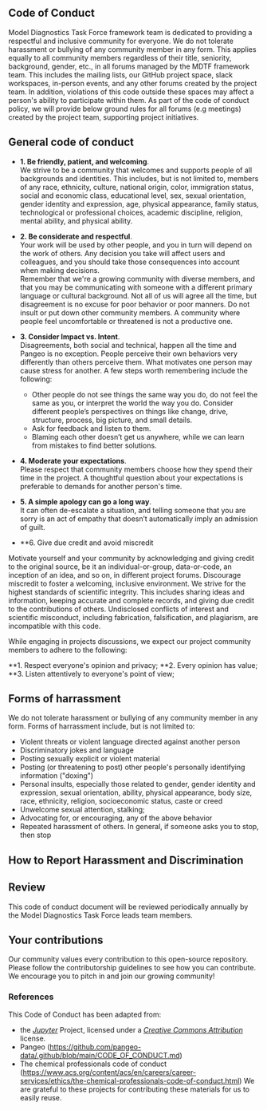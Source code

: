 ## Code of Conduct

Model Diagnostics Task Force framework team is dedicated to providing a respectful and inclusive community for everyone. We do not tolerate harassment or bullying of any community member in any form. This applies equally to all community members regardless of their title, seniority, background, gender, etc., in all forums managed by the MDTF framework team. This includes the mailing lists, our GitHub project space, slack workspaces, in-person events, and any other forums created by the project team. In addition, violations of this code outside these spaces may affect a person's ability to participate within them. As part of the code of conduct policy, we will provide below ground rules for all forums (e.g meetings) created by the project team, supporting project initiatives. 

## General code of conduct 

* **1. Be friendly, patient, and welcoming**.    
   We strive to be a community that welcomes and supports
   people of all backgrounds and identities. This includes, but is not limited
   to, members of any race, ethnicity, culture, national origin, color,
   immigration status, social and economic class, educational level, sex, sexual
   orientation, gender identity and expression, age, physical appearance, family
   status, technological or professional choices, academic
   discipline, religion, mental ability, and physical ability.

* **2. Be considerate and respectful**.    
   Your work will be used by other people, and you in turn
   will depend on the work of others. Any decision you take will affect users
   and colleagues, and you should take those consequences into account when
   making decisions.    
   Remember that we're a growing community with diverse members, and that you may be
   communicating with someone with a different primary language or cultural
   background. Not all of us will agree all the time, but disagreement is
   no excuse for poor behavior or poor manners.
   Do not insult or put down other community members. A community where people
   feel uncomfortable or threatened is not a productive one.    
   
   
* **3. Consider Impact vs. Intent**.    
   Disagreements, both social and
   technical, happen all the time and Pangeo is no exception. 
   People perceive their own behaviors very differently than others perceive them. 
   What motivates one person may cause stress for another. 
   A few steps worth remembering include the following:

   * Other people do not see things the same way you do, 
   do not feel the same as you, or interpret the world the way you do. 
   Consider different people’s perspectives on things like change, 
   drive, structure, process, big picture, and small details.
   * Ask for feedback and listen to them. 
   * Blaming each other doesn’t get us anywhere, while we can learn from mistakes to find better solutions. 

* **4. Moderate your expectations**.    
   Please respect that community members choose
   how they spend their time in the project. A thoughtful question about your
   expectations is preferable to demands for another person's time.

* **5. A simple apology can go a long way**.    
   It can often de-escalate a situation,
   and telling someone that you are sorry is an act of empathy that doesn’t
   automatically imply an admission of guilt.

* **6. Give due credit and avoid miscredit   

Motivate yourself and your community by acknowledging and giving credit to the original source, be it an individual-or-group, data-or-code, an inception of an idea, and so on, in different project forums. Discourage miscredit to foster a welcoming, inclusive environment.
We strive for the highest standards of scientific integrity. This includes sharing ideas and information, keeping accurate and complete records, and giving due credit to the contributions of others. Undisclosed conflicts of interest and scientific misconduct, including fabrication, falsification, and plagiarism, are incompatible with this code.

While engaging in projects discussions, we expect our project community members to adhere to the following:

**1.  Respect everyone's opinion and privacy;
**2.  Every opinion has value;
**3.  Listen attentively to everyone's point of view;

## Forms of harrassment

We do not tolerate harassment or bullying of any community member in any form. 
Forms of harrassment include, but is not limited to:

   * Violent threats or violent language directed against another person
   * Discriminatory jokes and language
   * Posting sexually explicit or violent material
   * Posting (or threatening to post) other people's personally identifying
     information ("doxing")
   * Personal insults, especially those related to gender, 
   gender identity and expression, sexual orientation, ability, 
   physical appearance, body size, race, ethnicity, 
   religion, socioeconomic status, caste or creed
   * Unwelcome sexual attention, stalking;
   * Advocating for, or encouraging, any of the above behavior
   * Repeated harassment of others. In general, if someone asks you to stop,
     then stop
          

## How to Report Harassment and Discrimination

<To be provided> 

##  Review

This code of conduct document will be reviewed periodically annually by the Model Diagnostics Task Force leads team members. 

## Your contributions 
   
Our community values every contribution to this open-source repository. Please follow the contributorship guidelines to see how you can contribute.
We encourage you to pitch in and join our growing community! 

### References

This Code of Conduct has been adapted from:
   * the [*Jupyter*](https://jupyter.org/governance/conduct/code_of_conduct.html) Project, licensed under a [*Creative Commons
     Attribution*](http://creativecommons.org/licenses/by/3.0/) license.
   * Pangeo (https://github.com/pangeo-data/.github/blob/main/CODE_OF_CONDUCT.md)
   * The chemical professionals code of conduct (https://www.acs.org/content/acs/en/careers/career-services/ethics/the-chemical-professionals-code-of-conduct.html)
We are grateful to these projects for contributing these materials for us to easily reuse.
